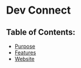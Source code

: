 # Dev Connect

## Table of Contents:

- [Purpose](#purpose)
- [Features](#features)
- [Website](#website)

